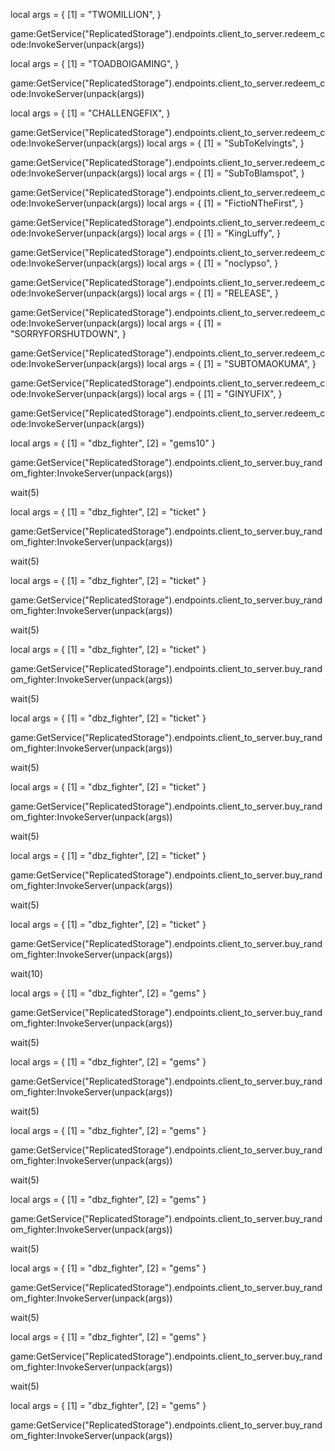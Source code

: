 local args = {
    [1] = "TWOMILLION",
}

game:GetService("ReplicatedStorage").endpoints.client_to_server.redeem_code:InvokeServer(unpack(args))

local args = {
    [1] = "TOADBOIGAMING",
}

game:GetService("ReplicatedStorage").endpoints.client_to_server.redeem_code:InvokeServer(unpack(args))

local args = {
    [1] = "CHALLENGEFIX",
}

game:GetService("ReplicatedStorage").endpoints.client_to_server.redeem_code:InvokeServer(unpack(args))
local args = {
    [1] = "SubToKelvingts",
}

game:GetService("ReplicatedStorage").endpoints.client_to_server.redeem_code:InvokeServer(unpack(args))
local args = {
    [1] = "SubToBlamspot",
}

game:GetService("ReplicatedStorage").endpoints.client_to_server.redeem_code:InvokeServer(unpack(args))
local args = {
    [1] = "FictioNTheFirst",
}

game:GetService("ReplicatedStorage").endpoints.client_to_server.redeem_code:InvokeServer(unpack(args))
local args = {
    [1] = "KingLuffy",
}

game:GetService("ReplicatedStorage").endpoints.client_to_server.redeem_code:InvokeServer(unpack(args))
local args = {
    [1] = "noclypso",
}

game:GetService("ReplicatedStorage").endpoints.client_to_server.redeem_code:InvokeServer(unpack(args))
local args = {
    [1] = "RELEASE",
}

game:GetService("ReplicatedStorage").endpoints.client_to_server.redeem_code:InvokeServer(unpack(args))
local args = {
    [1] = "SORRYFORSHUTDOWN",
}

game:GetService("ReplicatedStorage").endpoints.client_to_server.redeem_code:InvokeServer(unpack(args))
local args = {
    [1] = "SUBTOMAOKUMA",
}

game:GetService("ReplicatedStorage").endpoints.client_to_server.redeem_code:InvokeServer(unpack(args))
local args = {
    [1] = "GINYUFIX",
}

game:GetService("ReplicatedStorage").endpoints.client_to_server.redeem_code:InvokeServer(unpack(args))

local args = {
    [1] = "dbz_fighter",
    [2] = "gems10"
}

game:GetService("ReplicatedStorage").endpoints.client_to_server.buy_random_fighter:InvokeServer(unpack(args))

wait(5)

local args = {
    [1] = "dbz_fighter",
    [2] = "ticket"
}

game:GetService("ReplicatedStorage").endpoints.client_to_server.buy_random_fighter:InvokeServer(unpack(args))

wait(5)

local args = {
    [1] = "dbz_fighter",
    [2] = "ticket"
}

game:GetService("ReplicatedStorage").endpoints.client_to_server.buy_random_fighter:InvokeServer(unpack(args))

wait(5)

local args = {
    [1] = "dbz_fighter",
    [2] = "ticket"
}

game:GetService("ReplicatedStorage").endpoints.client_to_server.buy_random_fighter:InvokeServer(unpack(args))

wait(5)

local args = {
    [1] = "dbz_fighter",
    [2] = "ticket"
}

game:GetService("ReplicatedStorage").endpoints.client_to_server.buy_random_fighter:InvokeServer(unpack(args))

wait(5)

local args = {
    [1] = "dbz_fighter",
    [2] = "ticket"
}

game:GetService("ReplicatedStorage").endpoints.client_to_server.buy_random_fighter:InvokeServer(unpack(args))

wait(5)

local args = {
    [1] = "dbz_fighter",
    [2] = "ticket"
}

game:GetService("ReplicatedStorage").endpoints.client_to_server.buy_random_fighter:InvokeServer(unpack(args))

wait(5)

local args = {
    [1] = "dbz_fighter",
    [2] = "ticket"
}

game:GetService("ReplicatedStorage").endpoints.client_to_server.buy_random_fighter:InvokeServer(unpack(args))

wait(10)

local args = {
    [1] = "dbz_fighter",
    [2] = "gems"
}

game:GetService("ReplicatedStorage").endpoints.client_to_server.buy_random_fighter:InvokeServer(unpack(args))

wait(5)

local args = {
    [1] = "dbz_fighter",
    [2] = "gems"
}

game:GetService("ReplicatedStorage").endpoints.client_to_server.buy_random_fighter:InvokeServer(unpack(args))

wait(5)

local args = {
    [1] = "dbz_fighter",
    [2] = "gems"
}

game:GetService("ReplicatedStorage").endpoints.client_to_server.buy_random_fighter:InvokeServer(unpack(args))

wait(5)

local args = {
    [1] = "dbz_fighter",
    [2] = "gems"
}

game:GetService("ReplicatedStorage").endpoints.client_to_server.buy_random_fighter:InvokeServer(unpack(args))

wait(5)

local args = {
    [1] = "dbz_fighter",
    [2] = "gems"
}

game:GetService("ReplicatedStorage").endpoints.client_to_server.buy_random_fighter:InvokeServer(unpack(args))

wait(5)

local args = {
    [1] = "dbz_fighter",
    [2] = "gems"
}

game:GetService("ReplicatedStorage").endpoints.client_to_server.buy_random_fighter:InvokeServer(unpack(args))

wait(5)

local args = {
    [1] = "dbz_fighter",
    [2] = "gems"
}

game:GetService("ReplicatedStorage").endpoints.client_to_server.buy_random_fighter:InvokeServer(unpack(args))


